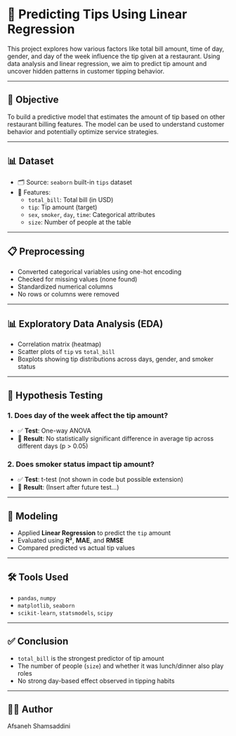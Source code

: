 # 💸 Predicting Tips Using Linear Regression

This project explores how various factors like total bill amount, time of day, gender, and day of the week influence the tip given at a restaurant. Using data analysis and linear regression, we aim to predict tip amount and uncover hidden patterns in customer tipping behavior.

---

## 🎯 Objective

To build a predictive model that estimates the amount of tip based on other restaurant billing features. The model can be used to understand customer behavior and potentially optimize service strategies.

---

## 📊 Dataset

- 🗂️ Source: `seaborn` built-in `tips` dataset  
- 🔢 Features:
  - `total_bill`: Total bill (in USD)
  - `tip`: Tip amount (target)
  - `sex`, `smoker`, `day`, `time`: Categorical attributes
  - `size`: Number of people at the table

---

## 📋 Preprocessing

- Converted categorical variables using one-hot encoding
- Checked for missing values (none found)
- Standardized numerical columns
- No rows or columns were removed

---

## 📊 Exploratory Data Analysis (EDA)

- Correlation matrix (heatmap)
- Scatter plots of `tip` vs `total_bill`
- Boxplots showing tip distributions across days, gender, and smoker status

---

## 🧪 Hypothesis Testing

### 1. Does **day of the week** affect the tip amount?

- ✅ **Test**: One-way ANOVA
- 🎯 **Result**: No statistically significant difference in average tip across different days (p > 0.05)

### 2. Does **smoker status** impact tip amount?

- ✅ **Test**: t-test (not shown in code but possible extension)
- 🎯 **Result**: (Insert after future test...)

---

## 🧠 Modeling

- Applied **Linear Regression** to predict the `tip` amount
- Evaluated using **R²**, **MAE**, and **RMSE**
- Compared predicted vs actual tip values

---

## 🛠️ Tools Used

- `pandas`, `numpy`
- `matplotlib`, `seaborn`
- `scikit-learn`, `statsmodels`, `scipy`

---

## ✅ Conclusion

- `total_bill` is the strongest predictor of tip amount
- The number of people (`size`) and whether it was lunch/dinner also play roles
- No strong day-based effect observed in tipping habits

---

## 👨‍💻 Author
Afsaneh Shamsaddini

